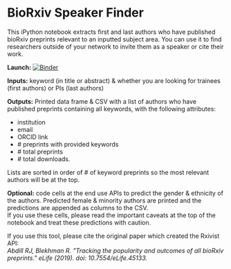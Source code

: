 # BioRxiv Speaker Finder
This iPython notebook extracts first and last authors who have published bioRxiv preprints relevant to an inputted subject area. You can use it to find researchers outside of your network to invite them as a speaker or cite their work.

**Launch:** [![Binder](https://mybinder.org/badge_logo.svg)](https://mybinder.org/v2/gh/emilyasterjones/bioRxiv_speaker_finder/master?filepath=bioRxiv_speaker_finder.ipynb)

**Inputs:** keyword (in title or abstract) & whether you are looking for trainees (first authors) or PIs (last authors)

**Outputs:** Printed data frame & CSV with a list of authors who have published preprints containing all keywords, with the following attributes:
* institution
* email
* ORCID link
* \# preprints with provided keywords
* \# total preprints
* \# total downloads.

Lists are sorted in order of # of keyword preprints so the most relevant authors will be at the top.

**Optional:** code cells at the end use APIs to predict the gender & ethnicity of the authors. Predicted female & minority authors are printed and the predictions are appended as columns to the CSV.  
If you use these cells, please read the important caveats at the top of the notebook and treat these predictions with caution.

If you use this tool, please cite the original paper which created the Rxivist API:  
*Abdill RJ, Blekhman R. "Tracking the popularity and outcomes of all bioRxiv preprints." eLife (2019). doi: 10.7554/eLife.45133.*
